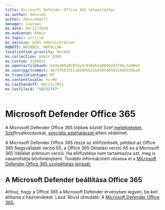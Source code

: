 ```yaml
---
title: Microsoft Defender Office 365 telepítéshez
ms.author: deniseb
author: denisebmsft
manager: laurawi
ms.date: 04/21/2020
ms.audience: Admin
ms.topic: article
ms.service: o365-administration
ROBOTS: NOINDEX, NOFOLLOW
localization_priority: Normal
ms.collection: Admin_O365
ms.custom: 3100021
ms.openlocfilehash: 54de480a828fda3c936bb3a8604243f4bc3a90e5
ms.sourcegitcommit: ab75f66355116e995b3cb5505465b31989339e28
ms.translationtype: MT
ms.contentlocale: hu-HU
ms.lasthandoff: 08/13/2021
ms.locfileid: "58332747"
---
```

# <a name="microsoft-defender-for-office-365"></a>Microsoft Defender Office 365

A Microsoft Defender Office 365 többek között Széf [mellékleteket,](https://docs.microsoft.com/microsoft-365/security/office-365-security/atp-safe-attachments) [Széf](https://docs.microsoft.com/microsoft-365/security/office-365-security/atp-safe-links)hivatkozásokat, [speciális adathalászat-](https://docs.microsoft.com/microsoft-365/security/office-365-security/atp-anti-phishing)elleni védelmet. 

A Microsoft Defender Office 365 része az előfizetések, például az Office 365 Nagyvállalati verzió E5, a Office 365 Oktatási verzió A5 és a Microsoft 365 Vállalati prémium verzió. Ha előfizetése nem tartalmazza azt, meg is vásárolhatja bővítményként. További információért olvassa el a [Microsoft Defender Office 365 szolgáltatás leírását.](https://docs.microsoft.com/office365/servicedescriptions/office-365-advanced-threat-protection-service-description)

## <a name="set-up-microsoft-defender-for-office-365"></a>A Microsoft Defender beállítása Office 365

Ahhoz, hogy a Office 365 a Microsoft Defender érvényben legyen, be kell állítania a házirendeket. Lásd: Rövid útmutató: A [Microsoft Defender Office 365.](https://docs.microsoft.com/microsoft-365/security/office-365-security/office-365-atp)


